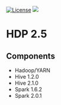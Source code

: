 [![License](https://img.shields.io/badge/license-Apache%202-blue.svg)](LICENSE)
[![](https://images.microbadger.com/badges/image/dongjoon/hdp2.5.svg)](https://microbadger.com/images/dongjoon/hdp2.5)

HDP 2.5
=======

## Components

* Hadoop/YARN
* Hive 1.2.0
* Hive 2.1.0
* Spark 1.6.2
* Spark 2.0.1
